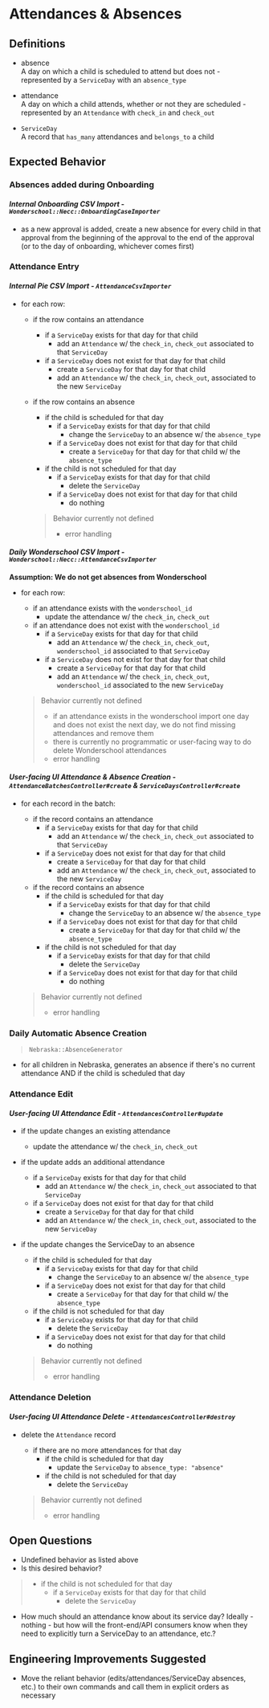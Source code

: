 # Attendances & Absences

## Definitions

- absence  
A day on which a child is scheduled to attend but does not - represented by a `ServiceDay` with an `absence_type`

- attendance  
A day on which a child attends, whether or not they are scheduled - represented by an `Attendance` with `check_in` and `check_out`

- `ServiceDay`  
A record that `has_many` attendances and `belongs_to` a child

## Expected Behavior

### Absences added during Onboarding 

#### _Internal Onboarding CSV Import -  `Wonderschool::Necc::OnboardingCaseImporter`_

- as a new approval is added, create a new absence for every child in that approval from the beginning of the approval to the end of the approval (or to the day of onboarding, whichever comes first)

### Attendance Entry

#### _Internal Pie CSV Import - `AttendanceCsvImporter`_

- for each row:
  - if the row contains an attendance
    - if a `ServiceDay` exists for that day for that child
      - add an `Attendance` w/ the `check_in`, `check_out` associated to that `ServiceDay`
    - if a `ServiceDay` does not exist for that day for that child
      - create a `ServiceDay` for that day for that child
      - add an `Attendance` w/ the `check_in`, `check_out`, associated to the new `ServiceDay`
  - if the row contains an absence
    - if the child is scheduled for that day
      - if a `ServiceDay` exists for that day for that child
        - change the `ServiceDay` to an absence w/ the `absence_type`
      - if a `ServiceDay` does not exist for that day for that child
        - create a `ServiceDay` for that day for that child w/ the `absence_type`
    - if the child is not scheduled for that day
      - if a `ServiceDay` exists for that day for that child
        - delete the `ServiceDay`
      - if a `ServiceDay` does not exist for that day for that child
        - do nothing

    > Behavior currently not defined 
    > - error handling

#### _Daily Wonderschool CSV Import - `Wonderschool::Necc::AttendanceCsvImporter`_

**Assumption: We do not get absences from Wonderschool**

- for each row:
  - if an attendance exists with the `wonderschool_id`
    - update the attendance w/ the `check_in`, `check_out`
  - if an attendance does not exist with the `wonderschool_id`
    - if a `ServiceDay` exists for that day for that child
      - add an `Attendance` w/ the `check_in`, `check_out`, `wonderschool_id` associated to that `ServiceDay`
    - if a `ServiceDay` does not exist for that day for that child
      - create a `ServiceDay` for that day for that child
      - add an `Attendance` w/ the `check_in`, `check_out`, `wonderschool_id` associated to the new `ServiceDay`

  > Behavior currently not defined 
  > - if an attendance exists in the wonderschool import one day and does not exist the next day, we do not find missing attendances and remove them
  > - there is currently no programmatic or user-facing way to do delete Wonderschool attendances
  > - error handling

#### _User-facing UI Attendance & Absence Creation - `AttendanceBatchesController#create` & `ServiceDaysController#create`_

- for each record in the batch:
  - if the record contains an attendance
    - if a `ServiceDay` exists for that day for that child
      - add an `Attendance` w/ the `check_in`, `check_out` associated to that `ServiceDay`
    - if a `ServiceDay` does not exist for that day for that child
      - create a `ServiceDay` for that day for that child
      - add an `Attendance` w/ the `check_in`, `check_out`, associated to the new `ServiceDay`
  - if the record contains an absence
    - if the child is scheduled for that day
      - if a `ServiceDay` exists for that day for that child
        - change the `ServiceDay` to an absence w/ the `absence_type`
      - if a `ServiceDay` does not exist for that day for that child
        - create a `ServiceDay` for that day for that child w/ the `absence_type`
    - if the child is not scheduled for that day
      - if a `ServiceDay` exists for that day for that child
        - delete the `ServiceDay`
      - if a `ServiceDay` does not exist for that day for that child
        - do nothing

  > Behavior currently not defined 
  > - error handling

### Daily Automatic Absence Creation

> `Nebraska::AbsenceGenerator`

- for all children in Nebraska, generates an absence if there's no current attendance AND if the child is scheduled that day

### Attendance Edit

#### _User-facing UI Attendance Edit - `AttendancesController#update`_

- if the update changes an existing attendance
  - update the attendance w/ the `check_in`, `check_out`
- if the update adds an additional attendance
  - if a `ServiceDay` exists for that day for that child
    - add an `Attendance` w/ the `check_in`, `check_out` associated to that `ServiceDay`
  - if a `ServiceDay` does not exist for that day for that child
    - create a `ServiceDay` for that day for that child
    - add an `Attendance` w/ the `check_in`, `check_out`, associated to the new `ServiceDay`
- if the update changes the ServiceDay to an absence
  - if the child is scheduled for that day
    - if a `ServiceDay` exists for that day for that child
      - change the `ServiceDay` to an absence w/ the `absence_type`
    - if a `ServiceDay` does not exist for that day for that child
      - create a `ServiceDay` for that day for that child w/ the `absence_type`
  - if the child is not scheduled for that day
    - if a `ServiceDay` exists for that day for that child
      - delete the `ServiceDay`
    - if a `ServiceDay` does not exist for that day for that child
      - do nothing

  > Behavior currently not defined 
  > - error handling

### Attendance Deletion

#### _User-facing UI Attendance Delete - `AttendancesController#destroy`_

- delete the `Attendance` record
  - if there are no more attendances for that day
    - if the child is scheduled for that day
      - update the `ServiceDay` to `absence_type: "absence"`
    - if the child is not scheduled for that day
      - delete the `ServiceDay`

  > Behavior currently not defined 
  > - error handling

## Open Questions
- Undefined behavior as listed above
- Is this desired behavior?
> - if the child is not scheduled for that day  
>   - if a `ServiceDay` exists for that day for that child  
>     - delete the `ServiceDay`
- How much should an attendance know about its service day?  Ideally - nothing - but how will the front-end/API consumers know when they need to explicitly turn a ServiceDay to an attendance, etc.?

## Engineering Improvements Suggested

- Move the reliant behavior (edits/attendances/ServiceDay absences, etc.) to their own commands and call them in explicit orders as necessary